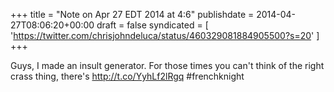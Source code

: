 +++
title = "Note on Apr 27 EDT 2014 at 4:6"
publishdate = 2014-04-27T08:06:20+00:00
draft = false
syndicated = [ 'https://twitter.com/chrisjohndeluca/status/460329081884905500?s=20' ]
+++

Guys, I made an insult generator. For those times you can't think of the right crass thing, there's http://t.co/YyhLf2lRgq
#frenchknight
